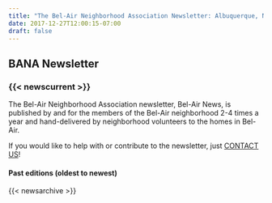 ```yaml
---
title: "The Bel-Air Neighborhood Association Newsletter: Albuquerque, New Mexico (NM)"
date: 2017-12-27T12:00:15-07:00
draft: false
---
```


<section class="middle-content">
	<h2>BANA Newsletter</h2>
	<h3>{{< newscurrent >}}</h3>
	<p>The Bel-Air Neighborhood Association newsletter, Bel-Air News, is published by and for the members of the Bel-Air neighborhood 2-4 times a year and hand-delivered by neighborhood volunteers to the homes in Bel-Air.</p>
	<p>If you would like to help with or contribute to the newsletter, just <a href="/page/contact/">CONTACT US</a>!</p>
	<h4>Past editions (oldest to newest)</h4>
	{{< newsarchive >}}
</section>

